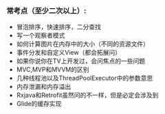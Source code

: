 ### 常考点（至少二次以上）:
* 冒泡排序，快速排序，二分查找
* 写一个观察者模式
* 如何计算图片在内存中的大小（不同的资源文件）
* 事件分发和自定义View（都会拓展问）
* 如果你说你在TV上开发过，会问焦点的一些问题
* MVC,MVP和MVVM的区别
* 几种线程池以及ThreadPoolExecutor中的参数意思
* 内存泄漏和内存溢出
* Rxjava和Retrofit虽然问的不一样，但是必定会涉及到
* Glide的缓存实现
